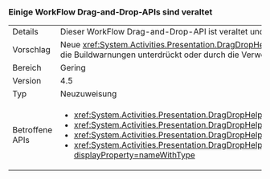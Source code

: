 ### <a name="some-workflow-drag-and-drop-apis-are-obsolete"></a>Einige WorkFlow Drag-and-Drop-APIs sind veraltet

|   |   |
|---|---|
|Details|Dieser WorkFlow Drag-and-Drop-API ist veraltet und compilerwarnungen verursacht, wenn die app für 4.5 neu erstellt wird.|
|Vorschlag|Neue <xref:System.Activities.Presentation.DragDropHelper?displayProperty=name> APIs, die Vorgänge mit mehreren Objekten unterstützen sollte stattdessen verwendet werden. Alternativ können die Buildwarnungen unterdrückt oder durch die Verwendung eines älteren Compilers vermieden werden. Die APIs werden weiterhin unterstützt.|
|Bereich|Gering|
|Version|4.5|
|Typ|Neuzuweisung|
|Betroffene APIs|<ul><li><xref:System.Activities.Presentation.DragDropHelper.DoDragMove(System.Activities.Presentation.WorkflowViewElement,System.Windows.Point)?displayProperty=nameWithType></li><li><xref:System.Activities.Presentation.DragDropHelper.GetCompositeView(System.Windows.DragEventArgs)?displayProperty=nameWithType></li><li><xref:System.Activities.Presentation.DragDropHelper.GetDraggedModelItem(System.Windows.DragEventArgs)?displayProperty=nameWithType></li><li><xref:System.Activities.Presentation.DragDropHelper.GetDroppedObject(System.Windows.DependencyObject,System.Windows.DragEventArgs,System.Activities.Presentation.EditingContext)?displayProperty=nameWithType></li></ul>|

